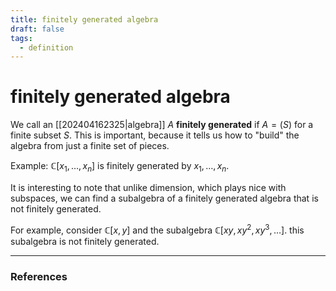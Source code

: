 ```yaml
---
title: finitely generated algebra
draft: false
tags:
  - definition
---
```

# finitely generated algebra
We call an [[202404162325|algebra]] $A$ **finitely generated** if $A = (S)$ for a finite subset $S$. 
This is important, because it tells us how to "build" the algebra from just a finite set of pieces. 

Example: $\mathbb{C}[x_1, \dots, x_n]$ is finitely generated by $x_1, \dots, x_n$. 

It is interesting to note that unlike dimension, which plays nice with subspaces, we can find a subalgebra of a finitely generated algebra that is not finitely generated. 

For example, consider $\mathbb{C}[x,y]$ and the subalgebra $\mathbb{C}[xy, xy^2, xy^3, \dots]$. 
this subalgebra is not finitely generated. 

---
### References
